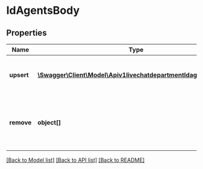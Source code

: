 # IdAgentsBody

## Properties
Name | Type | Description | Notes
------------ | ------------- | ------------- | -------------
**upsert** | [**\Swagger\Client\Model\Apiv1livechatdepartmentIdagentsUpsert[]**](Apiv1livechatdepartmentIdagentsUpsert.md) | The object that contains the agent details. | 
**remove** | **object[]** | The object containing the details of the agent that you want to remove. | 

[[Back to Model list]](../../README.md#documentation-for-models) [[Back to API list]](../../README.md#documentation-for-api-endpoints) [[Back to README]](../../README.md)

